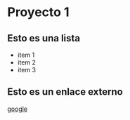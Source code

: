 # Proyecto 1
## Esto es una lista 
* item 1
* item 2
* item 3

## Esto es un enlace externo
[google](http://www.google.es)
